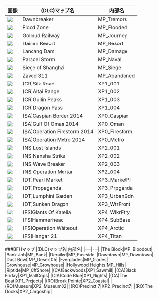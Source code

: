 |画像|(DLC)マップ名|内部名|
|---|---|---|
|![](http://eaassets-a.akamaihd.net/bl-cdn/cdnprefix/9c0b010cd947f38bf5e87df5e82af64e0ffdc12fg/public/base/bf4/map_images/62x42/mp_tremors.jpg)|Dawnbreaker|MP_Tremors|
|![](http://eaassets-a.akamaihd.net/bl-cdn/cdnprefix/9c0b010cd947f38bf5e87df5e82af64e0ffdc12fg/public/base/bf4/map_images/62x42/mp_flooded.jpg)|Flood Zone|MP_Flooded|
|![](http://eaassets-a.akamaihd.net/bl-cdn/cdnprefix/9c0b010cd947f38bf5e87df5e82af64e0ffdc12fg/public/base/bf4/map_images/62x42/mp_journey.jpg)|Golmud Railway|MP_Journey|
|![](http://eaassets-a.akamaihd.net/bl-cdn/cdnprefix/9c0b010cd947f38bf5e87df5e82af64e0ffdc12fg/public/base/bf4/map_images/62x42/mp_resort.jpg)|Hainan Resort|MP_Resort|
|![](http://eaassets-a.akamaihd.net/bl-cdn/cdnprefix/9c0b010cd947f38bf5e87df5e82af64e0ffdc12fg/public/base/bf4/map_images/62x42/mp_damage.jpg)|Lancang Dam|MP_Damage|
|![](http://eaassets-a.akamaihd.net/bl-cdn/cdnprefix/9c0b010cd947f38bf5e87df5e82af64e0ffdc12fg/public/base/bf4/map_images/62x42/mp_naval.jpg)|Paracel Storm|MP_Naval|
|![](http://eaassets-a.akamaihd.net/bl-cdn/cdnprefix/9c0b010cd947f38bf5e87df5e82af64e0ffdc12fg/public/base/bf4/map_images/62x42/mp_siege.jpg)|Siege of Shanghai|MP_Siege|
|![](http://eaassets-a.akamaihd.net/bl-cdn/cdnprefix/9c0b010cd947f38bf5e87df5e82af64e0ffdc12fg/public/base/bf4/map_images/62x42/mp_abandoned.jpg)|Zavod 311|MP_Abandoned|
|![](http://eaassets-a.akamaihd.net/bl-cdn/cdnprefix/9c0b010cd947f38bf5e87df5e82af64e0ffdc12fg/public/base/bf4/map_images/62x42/xp1_001.jpg)|(CR)Silk Road|XP1_001|
|![](http://eaassets-a.akamaihd.net/bl-cdn/cdnprefix/9c0b010cd947f38bf5e87df5e82af64e0ffdc12fg/public/base/bf4/map_images/62x42/xp1_002.jpg)|(CR)Altai Range|XP1_002|
|![](http://eaassets-a.akamaihd.net/bl-cdn/cdnprefix/9c0b010cd947f38bf5e87df5e82af64e0ffdc12fg/public/base/bf4/map_images/62x42/xp1_003.jpg)|(CR)Guilin Peaks|XP1_003|
|![](http://eaassets-a.akamaihd.net/bl-cdn/cdnprefix/9c0b010cd947f38bf5e87df5e82af64e0ffdc12fg/public/base/bf4/map_images/62x42/xp1_004.jpg)|(CR)Dragon Pass|XP1_004|
|![](http://eaassets-a.akamaihd.net/bl-cdn/cdnprefix/9c0b010cd947f38bf5e87df5e82af64e0ffdc12fg/public/base/bf4/map_images/62x42/xp0_caspian.jpg)|(SA)Caspian Border 2014|XP0_Caspian|
|![](http://eaassets-a.akamaihd.net/bl-cdn/cdnprefix/9c0b010cd947f38bf5e87df5e82af64e0ffdc12fg/public/base/bf4/map_images/62x42/xp0_oman.jpg)|(SA)Gulf Of Oman 2014|XP0_Oman|
|![](http://eaassets-a.akamaihd.net/bl-cdn/cdnprefix/9c0b010cd947f38bf5e87df5e82af64e0ffdc12fg/public/base/bf4/map_images/62x42/xp0_firestorm.jpg)|(SA)Operation Firestorm 2014|XP0_Firestorm|
|![](http://eaassets-a.akamaihd.net/bl-cdn/cdnprefix/9c0b010cd947f38bf5e87df5e82af64e0ffdc12fg/public/base/bf4/map_images/62x42/xp0_metro.jpg)|(SA)Operation Metro 2014|XP0_Metro|
|![](http://eaassets-a.akamaihd.net/bl-cdn/cdnprefix/9c0b010cd947f38bf5e87df5e82af64e0ffdc12fg/public/base/bf4/map_images/62x42/xp2_001.jpg)|(NS)Lost Islands|XP2_001|
|![](http://eaassets-a.akamaihd.net/bl-cdn/cdnprefix/9c0b010cd947f38bf5e87df5e82af64e0ffdc12fg/public/base/bf4/map_images/62x42/xp2_002.jpg)|(NS)Nansha Strike|XP2_002|
|![](http://eaassets-a.akamaihd.net/bl-cdn/cdnprefix/9c0b010cd947f38bf5e87df5e82af64e0ffdc12fg/public/base/bf4/map_images/62x42/xp2_003.jpg)|(NS)Wave Breaker|XP2_003|
|![](http://eaassets-a.akamaihd.net/bl-cdn/cdnprefix/9c0b010cd947f38bf5e87df5e82af64e0ffdc12fg/public/base/bf4/map_images/62x42/xp2_004.jpg)|(NS)Operation Mortar|XP2_004|
|![](http://eaassets-a.akamaihd.net/bl-cdn/cdnprefix/9c0b010cd947f38bf5e87df5e82af64e0ffdc12fg/public/base/bf4/map_images/62x42/xp3_marketpl.jpg)|(DT)Pearl Market|XP3_MarketPl|
|![](http://eaassets-a.akamaihd.net/bl-cdn/cdnprefix/9c0b010cd947f38bf5e87df5e82af64e0ffdc12fg/public/base/bf4/map_images/62x42/xp3_prpganda.jpg)|(DT)Propaganda|XP3_Prpganda|
|![](http://eaassets-a.akamaihd.net/bl-cdn/cdnprefix/9c0b010cd947f38bf5e87df5e82af64e0ffdc12fg/public/base/bf4/map_images/62x42/xp3_urbangdn.jpg)|(DT)Lumphini Garden|XP3_UrbanGdn|
|![](http://eaassets-a.akamaihd.net/bl-cdn/cdnprefix/9c0b010cd947f38bf5e87df5e82af64e0ffdc12fg/public/base/bf4/map_images/62x42/xp3_wtrfront.jpg)|(DT)Sunken Dragon|XP3_WtrFront|
|![](http://eaassets-a.akamaihd.net/bl-cdn/cdnprefix/9c0b010cd947f38bf5e87df5e82af64e0ffdc12fg/public/base/bf4/map_images/62x42/xp4_wlkrftry.jpg)|(FS)Giants Of Karelia|XP4_WlkrFtry|
|![](http://eaassets-a.akamaihd.net/bl-cdn/cdnprefix/9c0b010cd947f38bf5e87df5e82af64e0ffdc12fg/public/base/bf4/map_images/62x42/xp4_subbase.jpg)|(FS)Hammerhead|XP4_SubBase|
|![](http://eaassets-a.akamaihd.net/bl-cdn/cdnprefix/9c0b010cd947f38bf5e87df5e82af64e0ffdc12fg/public/base/bf4/map_images/62x42/xp4_arctic.jpg)|(FS)Operation Whiteout|XP4_Arctic|
|![](http://eaassets-a.akamaihd.net/bl-cdn/cdnprefix/9c0b010cd947f38bf5e87df5e82af64e0ffdc12fg/public/base/bf4/map_images/62x42/xp4_titan.jpg)|(FS)Hangar 21|XP4_Titan|

###BFHマップ
|(DLC)マップ名|内部名|
|---|---|
|The Block|MP_Bloodout|
|Bank Job|MP_Bank|
|Derailed|MP_Eastside|
|Downtown|MP_Downtown|
|Dust Bowl|MP_Desert05|
|Everglades|MP_Glades|
|Growhouse|MP_Growhouse|
|Hollywood Heights|MP_Hills|
|Riptide|MP_OffShore|
|(CA)Backwoods|XP1_Sawmill|
|(CA)Black Friday|XP1_MallCops|
|(CA)Code Blue|XP1_Nights|
|(CA)The Beat|XP1_Projects|
|(RO)Break Pointe|XP2_Coastal|
|(RO)Museum|XP2_Museum02|
|(RO)Precinct 7|XP2_Precinct7|
|(RO)The Docks|XP2_Cargoship|
